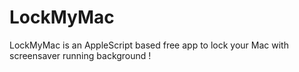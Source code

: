 LockMyMac
=========

LockMyMac is an AppleScript based free app to lock your Mac with screensaver running background  ! 
